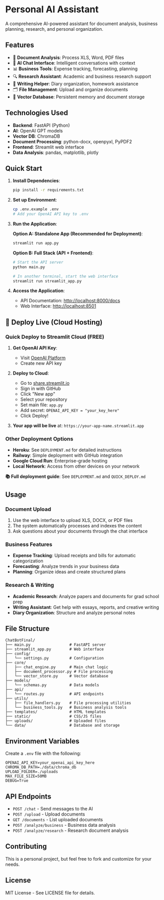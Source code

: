 # Personal AI Assistant

A comprehensive AI-powered assistant for document analysis, business planning, research, and personal organization.

## Features

- 📄 **Document Analysis**: Process XLS, Word, PDF files
- 🤖 **AI Chat Interface**: Intelligent conversations with context
- 📊 **Business Tools**: Expense tracking, forecasting, planning
- 🔍 **Research Assistant**: Academic and business research support
- 📝 **Writing Helper**: Diary organization, homework assistance
- 🗂️ **File Management**: Upload and organize documents
- 💾 **Vector Database**: Persistent memory and document storage

## Technologies Used

- **Backend**: FastAPI (Python)
- **AI**: OpenAI GPT models
- **Vector DB**: ChromaDB
- **Document Processing**: python-docx, openpyxl, PyPDF2
- **Frontend**: Streamlit web interface
- **Data Analysis**: pandas, matplotlib, plotly

## Quick Start

1. **Install Dependencies**:
   ```bash
   pip install -r requirements.txt
   ```

2. **Set up Environment**:
   ```bash
   cp .env.example .env
   # Add your OpenAI API key to .env
   ```

3. **Run the Application**:
   
   **Option A: Standalone App (Recommended for Deployment)**:
   ```bash
   streamlit run app.py
   ```
   
   **Option B: Full Stack (API + Frontend)**:
   ```bash
   # Start the API server
   python main.py
   
   # In another terminal, start the web interface
   streamlit run streamlit_app.py
   ```

4. **Access the Application**:
   - API Documentation: <http://localhost:8000/docs>
   - Web Interface: <http://localhost:8501>

## 🚀 Deploy Live (Cloud Hosting)

### Quick Deploy to Streamlit Cloud (FREE)

1. **Get OpenAI API Key**:
   - Visit [OpenAI Platform](https://platform.openai.com/api-keys)
   - Create new API key

2. **Deploy to Cloud**:
   - Go to [share.streamlit.io](https://share.streamlit.io)
   - Sign in with GitHub
   - Click "New app"
   - Select your repository
   - Set main file: `app.py`
   - Add secret: `OPENAI_API_KEY = "your_key_here"`
   - Click Deploy!

3. **Your app will be live** at: `https://your-app-name.streamlit.app`

### Other Deployment Options

- **Heroku**: See `DEPLOYMENT.md` for detailed instructions
- **Railway**: Simple deployment with GitHub integration
- **Google Cloud Run**: Enterprise-grade hosting
- **Local Network**: Access from other devices on your network

**📚 Full deployment guide**: See `DEPLOYMENT.md` and `QUICK_DEPLOY.md`

## Usage

### Document Upload
1. Use the web interface to upload XLS, DOCX, or PDF files
2. The system automatically processes and indexes the content
3. Ask questions about your documents through the chat interface

### Business Features
- **Expense Tracking**: Upload receipts and bills for automatic categorization
- **Forecasting**: Analyze trends in your business data
- **Planning**: Organize ideas and create structured plans

### Research & Writing
- **Academic Research**: Analyze papers and documents for grad school prep
- **Writing Assistant**: Get help with essays, reports, and creative writing
- **Diary Organization**: Structure and analyze personal notes

## File Structure

```
ChatBotFinal/
├── main.py                 # FastAPI server
├── streamlit_app.py        # Web interface
├── config/
│   └── settings.py         # Configuration
├── core/
│   ├── chat_engine.py      # Main chat logic
│   ├── document_processor.py # File processing
│   └── vector_store.py     # Vector database
├── models/
│   └── schemas.py          # Data models
├── api/
│   └── routes.py           # API endpoints
├── utils/
│   ├── file_handlers.py    # File processing utilities
│   └── business_tools.py   # Business analysis tools
├── templates/              # HTML templates
├── static/                 # CSS/JS files
├── uploads/                # Uploaded files
└── data/                   # Database and storage
```

## Environment Variables

Create a `.env` file with the following:

```
OPENAI_API_KEY=your_openai_api_key_here
CHROMA_DB_PATH=./data/chroma_db
UPLOAD_FOLDER=./uploads
MAX_FILE_SIZE=50MB
DEBUG=True
```

## API Endpoints

- `POST /chat` - Send messages to the AI
- `POST /upload` - Upload documents
- `GET /documents` - List uploaded documents
- `POST /analyze/business` - Business data analysis
- `POST /analyze/research` - Research document analysis

## Contributing

This is a personal project, but feel free to fork and customize for your needs.

## License

MIT License - See LICENSE file for details.
